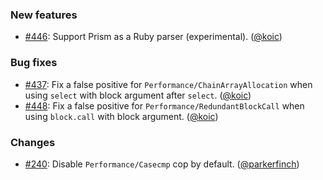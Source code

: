 ### New features

* [#446](https://github.com/rubocop/rubocop-performance/pull/446): Support Prism as a Ruby parser (experimental). ([@koic][])

### Bug fixes

* [#437](https://github.com/rubocop/rubocop-performance/issues/437): Fix a false positive for `Performance/ChainArrayAllocation` when using `select` with block argument after `select`. ([@koic][])
* [#448](https://github.com/rubocop/rubocop-performance/issues/448): Fix a false positive for `Performance/RedundantBlockCall` when using `block.call` with block argument. ([@koic][])

### Changes

* [#240](https://github.com/rubocop/rubocop-performance/issues/240): Disable `Performance/Casecmp` cop by default. ([@parkerfinch][])

[@koic]: https://github.com/koic
[@parkerfinch]: https://github.com/parkerfinch
